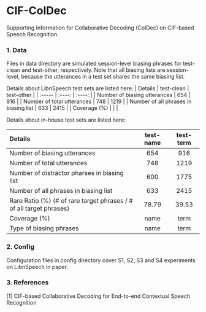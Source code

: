 # CIF-ColDec
Supporting Information for Collaborative Decoding (ColDec) on CIF-based Speech Recognition.

### 1. Data
Files in data directory are simulated session-level biasing phrases for test-clean and test-other, respectively. Note that all biasing lists are session-level, because the utterances in a test set shares the same biasing list.

Details about LibriSpeech test sets are listed here:
| Details                                             | test-clean | test-other |
| :-----                                              | :----: | :----: |
| Number of biasing utterances                        | 654 | 916 |
| Number of total utterances                          | 748 | 1219 |
| Number of all phrases in biasing list               | 633 | 2415 |
| Coverage (%)                                        | | |

Details about in-house test sets are listed here:

| Details                                             | test-name | test-term |
| :-----                                              | :----: | :----: |
| Number of biasing utterances                        | 654 | 916 |
| Number of total utterances                          | 748 | 1219 |
| Number of distractor pharses in biasing list        | 600 | 1775 |
| Number of all phrases in biasing list               | 633 | 2415 |
| Rare Ratio (%) (# of rare target phrases / # of all target phrases) | 78.79 | 39.53 |
| Coverage (%)                             | name | term |
| Type of biasing phrases                             | name | term |

### 2. Config
Configuration files in config directory cover S1, S2, S3 and S4 experiments on LibriSpeech in paper.

### 3. References
\[1\] CIF-based Collaborative Decoding for End-to-end Contextual Speech Recognition
